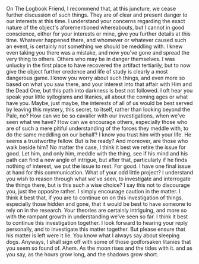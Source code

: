 On The Logbook
Friend,
I recommend that, at this juncture, we cease further discussion of such things. They are of clear and present danger to our interests at this time. I understand your concerns regarding the exact nature of the object's aforementioned whereabouts, but I cannot in good conscience, either for your interests or mine, give you further details at this time.
Whatever happened there, and whomever or whatever caused such an event, is certainly not something we should be meddling with. I knew even taking you there was a mistake, and now you've gone and spread the very thing to others. Others who may be in danger themselves. I was unlucky in the first place to have recovered the artifact tertiarily, but to now give the object further credence and life of study is clearly a most dangerous game.
I know you worry about such things, and even more so based on what you saw there, and your interest into that affair with Him and the Dead One, but this path into darkness is best not followed. I oft hear you speak your little syllogisms and litanies, all about the coming ages or what have you. Maybe, just maybe, the interests of all of us would be best served by leaving this mystery, this secret, to itself, rather than looking beyond the Pale, no? 
How can we be so cavalier with our investigations, when we've seen what we have? How can we encourage others, especially those who are of such a mere pitiful understanding of the forces they meddle with, to do the same meddling on our behalf? I know you trust him with your life. He seems a trustworthy fellow. But is he ready? And moreover, are those who walk beside him?
No matter the case, I think it best we retire the issue for good. Let him, and only him, meddle with the thing, see if his mind and his path can find a new angle of intrigue, but after that, particularly if he finds nothing of interest, we put the issue to rest. For good. 
I have one final issue at hand for this communication. What of your odd little project? I understand you wish to reason through what we've seen, to investigate and interrogate the things there, but is this such a wise choice? I say this not to discourage you, just the opposite rather. I simply encourage caution in the matter. I think it best that, if you are to continue on on this investigation of things, especially those hidden and gone, that it would be best to have someone to rely on in the research. Your theories are certainly intriguing, and more so with the rampant growth in understanding we've seen so far. I think it best to continue this investigation together. I look forward to hearing your reply personally, and to investigate this matter together. But please ensure that his matter is left were it lie. You know what I always say about sleeping dogs. Anyways, I shall sign off with some of those godforsaken litanies that you seem so found of. Ahem. 
As the moon rises and the tides with it. 
and as you say, 
as the hours grow long, and the shadows grow short.